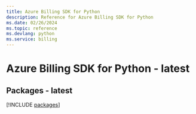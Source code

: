 ```yaml
---
title: Azure Billing SDK for Python
description: Reference for Azure Billing SDK for Python
ms.date: 02/26/2024
ms.topic: reference
ms.devlang: python
ms.service: billing
---
```

# Azure Billing SDK for Python - latest
## Packages - latest
[!INCLUDE [packages](billing-index.md)]